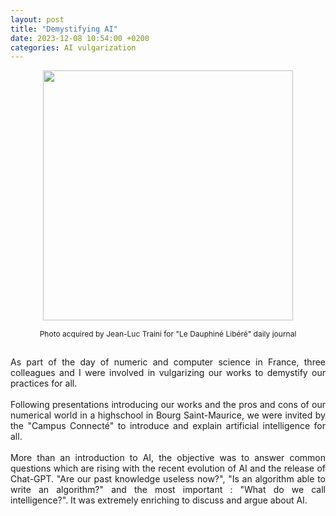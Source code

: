 ```yaml
---
layout: post
title: "Demystifying AI"
date: 2023-12-08 10:54:00 +0200
categories: AI vulgarization
---
```


<p align="center"> <img width=400px src="/images/l-intelligence-artificielle-expliquee-par-ceux-qui-la-concoivent-et-l-utilisent-1702137864.jpg"> </p>
<p align="center" style="font-size: 12px">Photo acquired by Jean-Luc Traini for "Le Dauphiné Libéré" daily journal</p>

<br/>

<div style="text-align: justify">
As part of the day of numeric and computer science in France, three colleagues and I were involved in vulgarizing our works to demystify our practices for all.
</div>
<br/>
<div style="text-align: justify">
Following presentations introducing our works and the pros and cons of our numerical world in a highschool in Bourg Saint-Maurice, we were invited by the "Campus Connecté" to introduce and explain artificial intelligence for all.
</div>
<br/>
<div style="text-align: justify">
More than an introduction to AI, the objective was to answer common questions which are rising with the recent evolution of AI and the release of Chat-GPT. "Are our past knowledge useless now?", "Is an algorithm able to write an algorithm?" and the most important : "What do we call intelligence?". It was extremely enriching to discuss and argue about AI.
</div>


